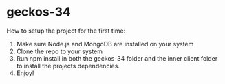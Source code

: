 # geckos-34


How to setup the project for the first time:
1. Make sure Node.js and MongoDB are installed on your system
2. Clone the repo to your system
3. Run npm install in both the geckos-34 folder and the inner client folder to install the projects dependencies.
4. Enjoy!

